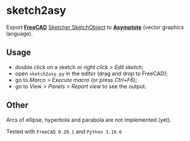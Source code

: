# sketch2asy
Export [**FreeCAD**](https://www.freecadweb.org/) [Sketcher SketchObject](https://wiki.freecadweb.org/Sketcher_SketchObject) to [**Asymptote**](https://asymptote.sourceforge.io/) (vector graphics language).

## Usage

* double click on a sketch or *right click > Edit sketch*;
* open ```sketch2asy.py``` in the editor (drag and drop to FreeCAD);
* go to *Marco > Execute macro* (or press *Ctrl+F6*);
* go to *View > Panels > Report view* to see the output.

## Other

Arcs of ellipse, hyperbola and parabola are not implemented (yet).

Tested with ```FreeCAD 0.20.1``` and ```Python 3.10.6```
